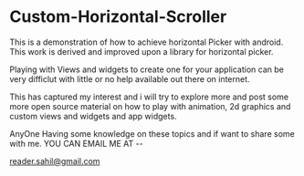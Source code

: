# Custom-Horizontal-Scroller

This is a demonstration of how to achieve horizontal Picker with android. 
This work is derived and improved upon a library for horizontal picker.


Playing with Views and widgets to create one for your application can be very difficlut 
with little or no help available out there on internet. 

This has captured my interest and i will try to explore more and post some more open source material on how to play
with animation, 2d graphics and custom views and widgets and app widgets. 

AnyOne Having some knowledge on these topics and if want to share some with me. YOU CAN EMAIL ME AT --

reader.sahil@gmail.com


